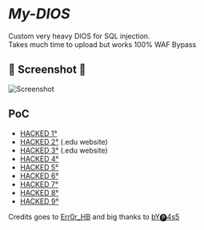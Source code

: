 # *My-DIOS*
Custom very heavy DIOS for SQL injection.<br>
Takes much time to upload but works 100% WAF Bypass 

## 📸 Screenshot 📸
![Screenshot](https://i.ibb.co/8gwhmzF/IMG-20230310-191611.jpg)

## PoC

* [HACKED 1°](https://tinyurl.com/uvtkpeha)
* [HACKED 2°](https://tinyurl.com/5edxfrjw) (.edu website)
* [HACKED 3°](https://t.ly/4FjZ) (.edu website)
* [HACKED 4°](https://tinyurl.com/3pdhtsck)
* [HACKED 5°](https://tinyurl.com/4cupjzw2)
* [HACKED 6°](https://tinyurl.com/4fsadc6h)
* [HACKED 7°](https://tinyurl.com/2httyxff)
* [HACKED 8°](https://tinyurl.com/2kt39jm5)
* [HACKED 9°](https://tinyurl.com/yck5hcp3)



Credits goes to [Err0r_HB](https://t.me/Err0r_HB) and big thanks to [bY🅟4s5](https://t.me/mdieter)
